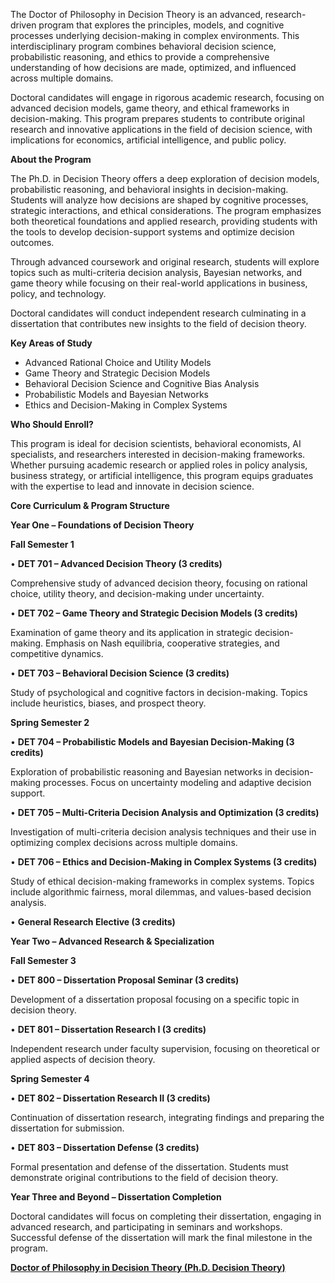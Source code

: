 The Doctor of Philosophy in Decision Theory is an advanced, research-driven program that explores the principles, models, and cognitive processes underlying decision-making in complex environments. This interdisciplinary program combines behavioral decision science, probabilistic reasoning, and ethics to provide a comprehensive understanding of how decisions are made, optimized, and influenced across multiple domains.

Doctoral candidates will engage in rigorous academic research, focusing on advanced decision models, game theory, and ethical frameworks in decision-making. This program prepares students to contribute original research and innovative applications in the field of decision science, with implications for economics, artificial intelligence, and public policy.

**About the Program**

The Ph.D. in Decision Theory offers a deep exploration of decision models, probabilistic reasoning, and behavioral insights in decision-making. Students will analyze how decisions are shaped by cognitive processes, strategic interactions, and ethical considerations. The program emphasizes both theoretical foundations and applied research, providing students with the tools to develop decision-support systems and optimize decision outcomes.

Through advanced coursework and original research, students will explore topics such as multi-criteria decision analysis, Bayesian networks, and game theory while focusing on their real-world applications in business, policy, and technology.

Doctoral candidates will conduct independent research culminating in a dissertation that contributes new insights to the field of decision theory.

**Key Areas of Study**

- Advanced Rational Choice and Utility Models
- Game Theory and Strategic Decision Models
- Behavioral Decision Science and Cognitive Bias Analysis
- Probabilistic Models and Bayesian Networks
- Ethics and Decision-Making in Complex Systems

**Who Should Enroll?**

This program is ideal for decision scientists, behavioral economists, AI specialists, and researchers interested in decision-making frameworks. Whether pursuing academic research or applied roles in policy analysis, business strategy, or artificial intelligence, this program equips graduates with the expertise to lead and innovate in decision science.

**Core Curriculum & Program Structure**

**Year One – Foundations of Decision Theory**

**Fall Semester 1**

•	**DET 701 – Advanced Decision Theory (3 credits)**

Comprehensive study of advanced decision theory, focusing on rational choice, utility theory, and decision-making under uncertainty.

•	**DET 702 – Game Theory and Strategic Decision Models (3 credits)**

Examination of game theory and its application in strategic decision-making. Emphasis on Nash equilibria, cooperative strategies, and competitive dynamics.

•	**DET 703 – Behavioral Decision Science (3 credits)**

Study of psychological and cognitive factors in decision-making. Topics include heuristics, biases, and prospect theory.

**Spring Semester 2**

•	**DET 704 – Probabilistic Models and Bayesian Decision-Making (3 credits)**

Exploration of probabilistic reasoning and Bayesian networks in decision-making processes. Focus on uncertainty modeling and adaptive decision support.

•	**DET 705 – Multi-Criteria Decision Analysis and Optimization (3 credits)**

Investigation of multi-criteria decision analysis techniques and their use in optimizing complex decisions across multiple domains.

•	**DET 706 – Ethics and Decision-Making in Complex Systems (3 credits)**

Study of ethical decision-making frameworks in complex systems. Topics include algorithmic fairness, moral dilemmas, and values-based decision analysis.

•	**General Research Elective (3 credits)**

**Year Two – Advanced Research & Specialization**

**Fall Semester 3**

•	**DET 800 – Dissertation Proposal Seminar (3 credits)**

Development of a dissertation proposal focusing on a specific topic in decision theory.

•	**DET 801 – Dissertation Research I (3 credits)**

Independent research under faculty supervision, focusing on theoretical or applied aspects of decision theory.

**Spring Semester 4**

•	**DET 802 – Dissertation Research II (3 credits)**

Continuation of dissertation research, integrating findings and preparing the dissertation for submission.

•	**DET 803 – Dissertation Defense (3 credits)**

Formal presentation and defense of the dissertation. Students must demonstrate original contributions to the field of decision theory.

**Year Three and Beyond – Dissertation Completion**

Doctoral candidates will focus on completing their dissertation, engaging in advanced research, and participating in seminars and workshops. Successful defense of the dissertation will mark the final milestone in the program.

[**Doctor of Philosophy in Decision Theory (Ph.D. Decision Theory)**](https://www.notion.so/Doctor-of-Philosophy-in-Decision-Theory-Ph-D-Decision-Theory-1952c2ffeee280f8a33aeb9bf0a05ee8?pvs=21)